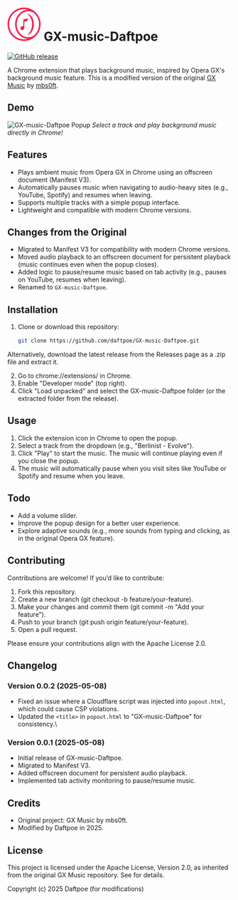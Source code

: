 # ![GX-music-Daftpoe](logo_sm.png) GX-music-Daftpoe

[![GitHub release](https://img.shields.io/github/v/release/daftpoe/GX-music-Daftpoe)](https://github.com/daftpoe/GX-music-Daftpoe/releases)

A Chrome extension that plays background music, inspired by Opera GX's background music feature. This is a modified version of the original [GX Music](https://github.com/mbs0ft/GX-music) by [mbs0ft](https://github.com/mbs0ft).

## Demo
![GX-music-Daftpoe Popup](screenshot.png)
*Select a track and play background music directly in Chrome!*

## Features
- Plays ambient music from Opera GX in Chrome using an offscreen document (Manifest V3).
- Automatically pauses music when navigating to audio-heavy sites (e.g., YouTube, Spotify) and resumes when leaving.
- Supports multiple tracks with a simple popup interface.
- Lightweight and compatible with modern Chrome versions.

## Changes from the Original
- Migrated to Manifest V3 for compatibility with modern Chrome versions.
- Moved audio playback to an offscreen document for persistent playback (music continues even when the popup closes).
- Added logic to pause/resume music based on tab activity (e.g., pauses on YouTube, resumes when leaving).
- Renamed to `GX-music-Daftpoe`.

## Installation
1. Clone or download this repository:
   ```bash
   git clone https://github.com/daftpoe/GX-music-Daftpoe.git

Alternatively, download the latest release from the Releases page as a .zip file and extract it.

2. Go to chrome://extensions/ in Chrome.
3. Enable "Developer mode" (top right).
4. Click "Load unpacked" and select the GX-music-Daftpoe folder (or the extracted folder from the release).

## Usage
1. Click the extension icon in Chrome to open the popup.
2. Select a track from the dropdown (e.g., "Berlinist - Evolve").
3. Click "Play" to start the music. The music will continue playing even if you close the popup.
4. The music will automatically pause when you visit sites like YouTube or Spotify and resume when you leave.

## Todo
- Add a volume slider.
- Improve the popup design for a better user experience.
- Explore adaptive sounds (e.g., more sounds from typing and clicking, as in the original Opera GX feature).

## Contributing
Contributions are welcome! If you’d like to contribute:

1. Fork this repository.
2. Create a new branch (git checkout -b feature/your-feature).
3. Make your changes and commit them (git commit -m "Add your feature").
4. Push to your branch (git push origin feature/your-feature).
5. Open a pull request.

Please ensure your contributions align with the Apache License 2.0.

## Changelog

### Version 0.0.2 (2025-05-08)
- Fixed an issue where a Cloudflare script was injected into `popout.html`, which could cause CSP violations.
- Updated the `<title>` in `popout.html` to "GX-music-Daftpoe" for consistency.\

### Version 0.0.1 (2025-05-08)

- Initial release of GX-music-Daftpoe.
- Migrated to Manifest V3.
- Added offscreen document for persistent audio playback.
- Implemented tab activity monitoring to pause/resume music.

## Credits
- Original project: GX Music by mbs0ft.
- Modified by Daftpoe in 2025.

## License
This project is licensed under the Apache License, Version 2.0, as inherited from the original GX Music repository. See  for details.

Copyright (c) 2025 Daftpoe (for modifications)